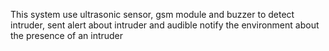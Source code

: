 This system use ultrasonic sensor, gsm module and buzzer to detect intruder, sent alert about intruder and audible notify
the environment about the presence of an intruder
